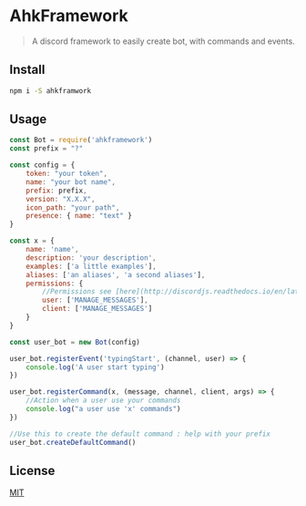 # AhkFramework

> A discord framework to easily create bot, with commands and events.

## Install

```bash
npm i -S ahkframwork
```

## Usage

```javascript
const Bot = require('ahkframework')
const prefix = "?"

const config = {
    token: "your token",
    name: "your bot name",
    prefix: prefix,
    version: "X.X.X",
    icon_path: "your path",
    presence: { name: "text" }
}

const x = {
    name: 'name',
    description: 'your description',
    examples: ['a little examples'],
    aliases: ['an aliases', 'a second aliases'],
    permissions: {
        //Permissions see [here](http://discordjs.readthedocs.io/en/latest/docs_permissionconstants.html)
        user: ['MANAGE_MESSAGES'],
        client: ['MANAGE_MESSAGES']
    }
}

const user_bot = new Bot(config)

user_bot.registerEvent('typingStart', (channel, user) => {
    console.log('A user start typing')
})

user_bot.registerCommand(x, (message, channel, client, args) => {
    //Action when a user use your commands
    console.log("a user use 'x' commands")
})

//Use this to create the default command : help with your prefix
user_bot.createDefaultCommand()
```

## License

[MIT](http://vjpr.mit-license.org)

[npm-image]: https://img.shields.io/npm/v/live-xxx.svg
[npm-url]: https://npmjs.org/package/live-xxx
[travis-image]: https://img.shields.io/travis/live-js/live-xxx/master.svg
[travis-url]: https://travis-ci.org/live-js/live-xxx
[coveralls-image]: https://img.shields.io/coveralls/live-js/live-xxx/master.svg
[coveralls-url]: https://coveralls.io/r/live-js/live-xxx?branch=master

